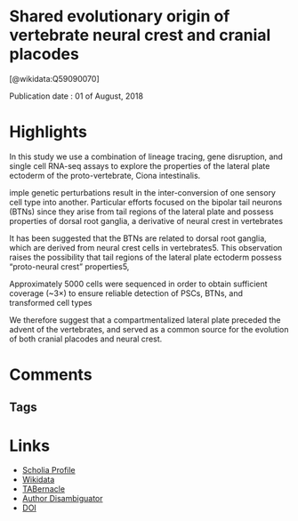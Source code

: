 
Shared evolutionary origin of vertebrate neural crest and cranial placodes
==========================================================================
  
  [@wikidata:Q59090070]  
  
Publication date : 01 of August, 2018  

# Highlights

In this study we use a combination of 
lineage tracing, gene disruption, and single cell RNA-seq assays to explore the properties of 
the lateral plate ectoderm of the proto-vertebrate, Ciona intestinalis.


imple genetic perturbations result in the inter-conversion of one 
sensory cell type into another. Particular efforts focused on the bipolar tail neurons (BTNs) 
since they arise from tail regions of the lateral plate and possess properties of dorsal root 
ganglia, a derivative of neural crest in vertebrates

It has been suggested that the BTNs are related to dorsal root ganglia, which are derived 
from neural crest cells in vertebrates5. This observation raises the possibility that tail regions 
of the lateral plate ectoderm possess “proto-neural crest” properties5,


Approximately 5000 cells were sequenced in order to obtain sufficient coverage 
(~3×) to ensure reliable detection of PSCs, BTNs, and transformed cell types

We therefore suggest that a 
compartmentalized lateral plate preceded the advent of the vertebrates, and served as a 
common source for the evolution of both cranial placodes and neural crest.

# Comments

## Tags

# Links
  
 * [Scholia Profile](https://scholia.toolforge.org/work/Q59090070)  
 * [Wikidata](https://www.wikidata.org/wiki/Q59090070)  
 * [TABernacle](https://tabernacle.toolforge.org/?#/tab/manual/Q59090070/P921%3BP4510)  
 * [Author Disambiguator](https://author-disambiguator.toolforge.org/work_item_oauth.php?id=Q59090070&batch_id=&match=1&author_list_id=&doit=Get+author+links+for+work)  
 * [DOI](https://doi.org/10.1038/S41586-018-0385-7)  
